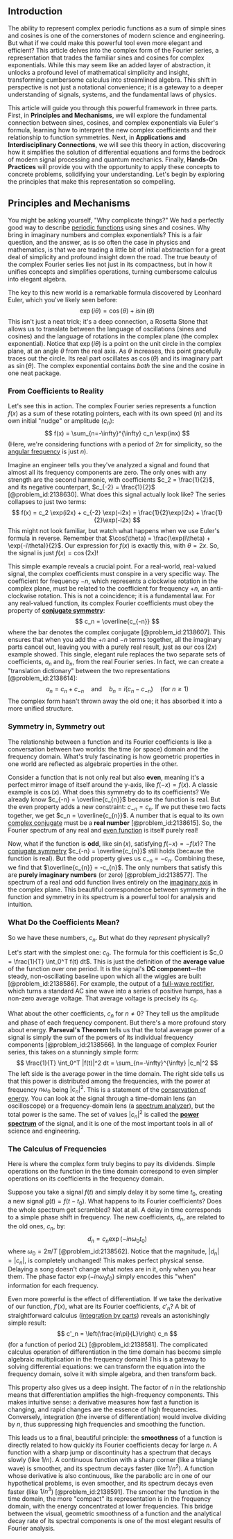 ## Introduction
The ability to represent complex periodic functions as a sum of simple sines and cosines is one of the cornerstones of modern science and engineering. But what if we could make this powerful tool even more elegant and efficient? This article delves into the complex form of the Fourier series, a representation that trades the familiar sines and cosines for complex exponentials. While this may seem like an added layer of abstraction, it unlocks a profound level of mathematical simplicity and insight, transforming cumbersome calculus into streamlined algebra. This shift in perspective is not just a notational convenience; it is a gateway to a deeper understanding of signals, systems, and the fundamental laws of physics.

This article will guide you through this powerful framework in three parts. First, in **Principles and Mechanisms**, we will explore the fundamental connection between sines, cosines, and complex exponentials via Euler's formula, learning how to interpret the new complex coefficients and their relationship to function symmetries. Next, in **Applications and Interdisciplinary Connections**, we will see this theory in action, discovering how it simplifies the solution of differential equations and forms the bedrock of modern signal processing and quantum mechanics. Finally, **Hands-On Practices** will provide you with the opportunity to apply these concepts to concrete problems, solidifying your understanding. Let's begin by exploring the principles that make this representation so compelling.

## Principles and Mechanisms

You might be asking yourself, "Why complicate things?" We had a perfectly good way to describe [periodic functions](@article_id:138843) using sines and cosines. Why bring in imaginary numbers and complex exponentials? This is a fair question, and the answer, as is so often the case in physics and mathematics, is that we are trading a little bit of initial abstraction for a great deal of simplicity and profound insight down the road. The true beauty of the complex Fourier series lies not just in its compactness, but in how it unifies concepts and simplifies operations, turning cumbersome calculus into elegant algebra.

The key to this new world is a remarkable formula discovered by Leonhard Euler, which you've likely seen before:
$$
\exp(i\theta) = \cos(\theta) + i\sin(\theta)
$$
This isn't just a neat trick; it's a deep connection, a Rosetta Stone that allows us to translate between the language of oscillations (sines and cosines) and the language of rotations in the complex plane (the complex exponential). Notice that $\exp(i\theta)$ is a point on the unit circle in the complex plane, at an angle $\theta$ from the real axis. As $\theta$ increases, this point gracefully traces out the circle. Its real part oscillates as $\cos(\theta)$ and its imaginary part as $\sin(\theta)$. The complex exponential contains *both* the sine and the cosine in one neat package.

### From Coefficients to Reality

Let's see this in action. The complex Fourier series represents a function $f(x)$ as a sum of these rotating pointers, each with its own speed ($n$) and its own initial "nudge" or amplitude ($c_n$):
$$
f(x) = \sum_{n=-\infty}^{\infty} c_n \exp(inx)
$$
(Here, we're considering functions with a period of $2\pi$ for simplicity, so the [angular frequency](@article_id:274022) is just $n$).

Imagine an engineer tells you they've analyzed a signal and found that almost all its frequency components are zero. The only ones with any strength are the second harmonic, with coefficients $c_2 = \frac{1}{2}$, and its negative counterpart, $c_{-2} = \frac{1}{2}$ [@problem_id:2138630]. What does this signal actually look like? The series collapses to just two terms:
$$
f(x) = c_2 \exp(i2x) + c_{-2} \exp(-i2x) = \frac{1}{2}\exp(i2x) + \frac{1}{2}\exp(-i2x)
$$
This might not look familiar, but watch what happens when we use Euler's formula in reverse. Remember that $\cos(\theta) = \frac{\exp(i\theta) + \exp(-i\theta)}{2}$. Our expression for $f(x)$ is exactly this, with $\theta=2x$. So, the signal is just $f(x) = \cos(2x)$!

This simple example reveals a crucial point. For a real-world, real-valued signal, the complex coefficients must conspire in a very specific way. The coefficient for frequency $-n$, which represents a clockwise rotation in the complex plane, must be related to the coefficient for frequency $+n$, an anti-clockwise rotation. This is not a coincidence; it is a fundamental law. For any real-valued function, its complex Fourier coefficients must obey the property of **[conjugate symmetry](@article_id:143637)**:
$$
c_n = \overline{c_{-n}}
$$
where the bar denotes the complex conjugate [@problem_id:2138607]. This ensures that when you add the $+n$ and $-n$ terms together, all the imaginary parts cancel out, leaving you with a purely real result, just as our $\cos(2x)$ example showed. This single, elegant rule replaces the two separate sets of coefficients, $a_n$ and $b_n$, from the real Fourier series. In fact, we can create a "translation dictionary" between the two representations [@problem_id:2138614]:
$$
a_n = c_n + c_{-n} \quad \text{and} \quad b_n = i(c_n - c_{-n}) \quad (\text{for } n \ge 1)
$$
The complex form hasn't thrown away the old one; it has absorbed it into a more unified structure.

### Symmetry in, Symmetry out

The relationship between a function and its Fourier coefficients is like a conversation between two worlds: the time (or space) domain and the frequency domain. What's truly fascinating is how geometric properties in one world are reflected as algebraic properties in the other.

Consider a function that is not only real but also **even**, meaning it's a perfect mirror image of itself around the y-axis, like $f(-x) = f(x)$. A classic example is $\cos(x)$. What does this symmetry do to its coefficients? We already know $c_{-n} = \overline{c_{n}}$ because the function is real. But the even property adds a new constraint: $c_{-n} = c_{n}$. If we put these two facts together, we get $c_n = \overline{c_{n}}$. A number that is equal to its own [complex conjugate](@article_id:174394) must be a **real number** [@problem_id:2138615]. So, the Fourier spectrum of any real and [even function](@article_id:164308) is itself purely real!

Now, what if the function is **odd**, like $\sin(x)$, satisfying $f(-x) = -f(x)$? The [conjugate symmetry](@article_id:143637) $c_{-n} = \overline{c_{n}}$ still holds (because the function is real). But the odd property gives us $c_{-n} = -c_{n}$. Combining these, we find that $\overline{c_{n}} = -c_{n}$. The only numbers that satisfy this are **purely imaginary numbers** (or zero) [@problem_id:2138577]. The spectrum of a real and odd function lives entirely on the [imaginary axis](@article_id:262124) in the complex plane. This beautiful correspondence between symmetry in the function and symmetry in its spectrum is a powerful tool for analysis and intuition.

### What Do the Coefficients Mean?

So we have these numbers, $c_n$. But what do they *represent* physically?

Let's start with the simplest one: $c_0$. The formula for this coefficient is $c_0 = \frac{1}{T} \int_0^T f(t) dt$. This is just the definition of the **average value** of the function over one period. It is the signal's **DC component**—the steady, non-oscillating baseline upon which all the wiggles are built [@problem_id:2138586]. For example, the output of a [full-wave rectifier](@article_id:266130), which turns a standard AC sine wave into a series of positive humps, has a non-zero average voltage. That average voltage is precisely its $c_0$.

What about the other coefficients, $c_n$ for $n \ne 0$? They tell us the amplitude and phase of each frequency component. But there's a more profound story about energy. **Parseval's Theorem** tells us that the total average power of a signal is simply the sum of the powers of its individual frequency components [@problem_id:2138566]. In the language of complex Fourier series, this takes on a stunningly simple form:
$$
\frac{1}{T} \int_0^T |f(t)|^2 dt = \sum_{n=-\infty}^{\infty} |c_n|^2
$$
The left side is the average power in the time domain. The right side tells us that this power is distributed among the frequencies, with the power at frequency $n\omega_0$ being $|c_n|^2$. This is a statement of the [conservation of energy](@article_id:140020). You can look at the signal through a time-domain lens (an oscilloscope) or a frequency-domain lens (a [spectrum analyzer](@article_id:183754)), but the total power is the same. The set of values $|c_n|^2$ is called the **[power spectrum](@article_id:159502)** of the signal, and it is one of the most important tools in all of science and engineering.

### The Calculus of Frequencies

Here is where the complex form truly begins to pay its dividends. Simple operations on the function in the time domain correspond to even simpler operations on its coefficients in the frequency domain.

Suppose you take a signal $f(t)$ and simply delay it by some time $t_0$, creating a new signal $g(t) = f(t-t_0)$. What happens to its Fourier coefficients? Does the whole spectrum get scrambled? Not at all. A delay in time corresponds to a simple phase shift in frequency. The new coefficients, $d_n$, are related to the old ones, $c_n$, by:
$$
d_n = c_n \exp\left(-i n \omega_0 t_0\right)
$$
where $\omega_0 = 2\pi/T$ [@problem_id:2138562]. Notice that the magnitude, $|d_n| = |c_n|$, is completely unchanged! This makes perfect physical sense. Delaying a song doesn't change what notes are in it, only when you hear them. The phase factor $\exp(-i n \omega_0 t_0)$ simply encodes this "when" information for each frequency.

Even more powerful is the effect of differentiation. If we take the derivative of our function, $f'(x)$, what are its Fourier coefficients, $c'_n$? A bit of straightforward calculus ([integration by parts](@article_id:135856)) reveals an astonishingly simple result:
$$
c'_n = \left(\frac{in\pi}{L}\right) c_n
$$
(for a function of period $2L$) [@problem_id:2138581]. The complicated calculus operation of differentiation in the time domain has become simple algebraic multiplication in the frequency domain! This is a gateway to solving differential equations: we can transform the equation into the frequency domain, solve it with simple algebra, and then transform back.

This property also gives us a deep insight. The factor of $n$ in the relationship means that differentiation amplifies the high-frequency components. This makes intuitive sense: a derivative measures how fast a function is changing, and rapid changes are the essence of high frequencies. Conversely, integration (the inverse of differentiation) would involve dividing by $n$, thus suppressing high frequencies and smoothing the function.

This leads us to a final, beautiful principle: the **smoothness** of a function is directly related to how quickly its Fourier coefficients decay for large $n$. A function with a sharp jump or discontinuity has a spectrum that decays slowly (like $1/n$). A continuous function with a sharp corner (like a triangle wave) is smoother, and its spectrum decays faster (like $1/n^2$). A function whose derivative is also continuous, like the parabolic arc in one of our hypothetical problems, is even smoother, and its spectrum decays even faster (like $1/n^3$) [@problem_id:2138591]. The smoother the function in the time domain, the more "compact" its representation is in the frequency domain, with the energy concentrated at lower frequencies. This bridge between the visual, geometric smoothness of a function and the analytical decay rate of its spectral components is one of the most elegant results of Fourier analysis.